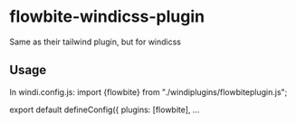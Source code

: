 # flowbite-windicss-plugin
Same as their tailwind plugin, but for windicss

## Usage
In windi.config.js:
import {flowbite} from "./windiplugins/flowbiteplugin.js";


export default defineConfig({
    plugins: [flowbite],
    ...
